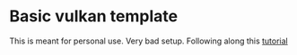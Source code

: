 # Basic vulkan template

This is meant for personal use. Very bad setup.
Following along this [tutorial](https://vulkan-tutorial.com/)
